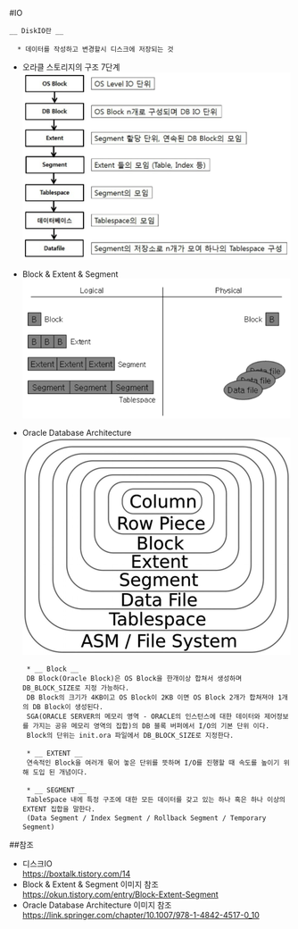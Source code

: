 
#IO

    __ DiskIO란 __
    
      * 데이터를 작성하고 변경할시 디스크에 저장되는 것
      
* 오라클 스토리지의 구조 7단계  
![OracleStorage](../image/OracleStorage.PNG)

* Block & Extent & Segment  
![databasewithoracle1](../image/databasewithoracle1.PNG)

* Oracle Database Architecture  
![databasewithoracle2](../image/databasewithoracle2.jpg)

       * __ Block __  
       DB Block(Oracle Block)은 OS Block을 한개이상 합쳐서 생성하며 DB_BLOCK_SIZE로 지정 가능하다.
       DB Block의 크기가 4KB이고 OS Block이 2KB 이면 OS Block 2개가 합쳐져야 1개의 DB Block이 생성된다.  
       SGA(ORACLE SERVER의 메모리 영역 - ORACLE의 인스턴스에 대한 데이터와 제어정보를 가지는 공유 메모리 영역의 집합)의 DB 블록 버퍼에서 I/O의 기본 단위 이다.
       Block의 단위는 init.ora 파일에서 DB_BLOCK_SIZE로 지정한다.
        
       * __ EXTENT __  
       연속적인 Block을 여러개 묶어 놓은 단위를 뜻하며 I/O를 진행할 때 속도를 높이기 위해 도입 된 개념이다.
       
       * __ SEGMENT __
       TableSpace 내에 특정 구조에 대한 모든 데이터를 갖고 있는 하나 혹은 하나 이상의 EXTENT 집합을 말한다.  
       (Data Segment / Index Segment / Rollback Segment / Temporary Segment)


##참조

* 디스크IO  
https://boxtalk.tistory.com/14
* Block & Extent & Segment 이미지 참조  
https://okun.tistory.com/entry/Block-Extent-Segment
* Oracle Database Architecture 이미지 참조  
https://link.springer.com/chapter/10.1007/978-1-4842-4517-0_10
